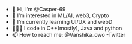 - 👋 Hi, I’m @Casper-69
- 👀 I’m interested in ML/AI, web3, Crypto
- 🌱 I’m currently learning UI/UX and webD
- 👩🏻‍💻 I code in C++(mostly), Java and python
- 📫 How to reach me: @Vanshika_owo -Twitter

<!---
Casper-69/Casper-69 is a ✨ special ✨ repository because its `README.md` (this file) appears on your GitHub profile.
You can click the Preview link to take a look at your changes.
--->
